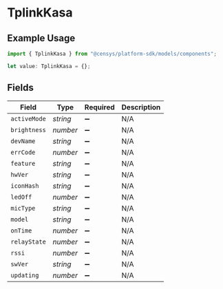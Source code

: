 # TplinkKasa

## Example Usage

```typescript
import { TplinkKasa } from "@censys/platform-sdk/models/components";

let value: TplinkKasa = {};
```

## Fields

| Field              | Type               | Required           | Description        |
| ------------------ | ------------------ | ------------------ | ------------------ |
| `activeMode`       | *string*           | :heavy_minus_sign: | N/A                |
| `brightness`       | *number*           | :heavy_minus_sign: | N/A                |
| `devName`          | *string*           | :heavy_minus_sign: | N/A                |
| `errCode`          | *number*           | :heavy_minus_sign: | N/A                |
| `feature`          | *string*           | :heavy_minus_sign: | N/A                |
| `hwVer`            | *string*           | :heavy_minus_sign: | N/A                |
| `iconHash`         | *string*           | :heavy_minus_sign: | N/A                |
| `ledOff`           | *number*           | :heavy_minus_sign: | N/A                |
| `micType`          | *string*           | :heavy_minus_sign: | N/A                |
| `model`            | *string*           | :heavy_minus_sign: | N/A                |
| `onTime`           | *number*           | :heavy_minus_sign: | N/A                |
| `relayState`       | *number*           | :heavy_minus_sign: | N/A                |
| `rssi`             | *number*           | :heavy_minus_sign: | N/A                |
| `swVer`            | *string*           | :heavy_minus_sign: | N/A                |
| `updating`         | *number*           | :heavy_minus_sign: | N/A                |